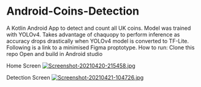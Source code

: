 # Android-Coins-Detection
A Kotlin Android App to detect and count all UK coins. Model was trained with YOLOv4. Takes advantage of chaquopy to perform inference as accuracy drops drastically when YOLOv4 model is converted to TF-Lite. Following is a link to a minimised Figma proptotype. 
How to run:
Clone this repo
Open and build in Android studio

Home Screen
[![Screenshot-20210420-215458.jpg](https://i.postimg.cc/NfS5tG2M/Screenshot-20210420-215458.jpg)](https://postimg.cc/mt3bNswf)


Detection Screen
[![Screenshot-20210421-104726.jpg](https://i.postimg.cc/4xHHHHRV/Screenshot-20210421-104726.jpg)](https://postimg.cc/qN0v9RRv)


